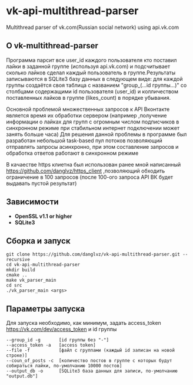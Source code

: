 # vk-api-multithread-parser
Multithread parser of vk.com(Russian social network) using api.vk.com

## О vk-multithread-parser
Программа парсит все user_id каждого пользователя кто поставил лайки в заданной группе (используя api.vk.com) и подсчитывает сколько лайков сделал каждый пользователь в группе.Результаты записываются в SQLite3 базу данных в следующем виде: 
для каждой группы создаётся своя таблица с названием "group_(...id группы...)" со столбцами содержащими id пользователя (user_id) и колличеством поставленных лайков в группе (likes_count)
в порядке убывания.

Основной проблемой множественных запросов к API Вконтакте является время их обработки сервером (например ,получение информации о лайках для групп с огромным числом подписчиков в синхронном режимe при стабильном интернет подключении может занять больше часа)
Для решения данной проблемы в программе был разработан небольшой task-based пул потоков позволяющий отправлять запросы асинхронно, при этом составление запросов   и обработка ответов работают в синхронном режиме

В качаестве https клиетна был использован ранее мной написанный https://github.com/danglvz/https_client ,позволяющий обходить ограничение в 100 запросов (после 100-ого запроса API ВК будет выдавать пустой результат)

## Зависимости
- **OpenSSL v1.1 or higher**
- **SQLite3**
## Сборка и запуск
```
git clone https://github.com/danglvz/vk-api-multithread-parser.git --recursive
cd vk-api-multithread-parser
mkdir build
cmake ..
make vk_parser_main
cd src
./vk_parser_main <args>
```
## Параметры запуска
Для запуска необходимо, как минимум, задать access_token https://vk.com/dev/access_token и id группы
```
--group_id -g       [id группы без "-"]
--access_token -a   [access token]
--file -f           [файл с группами (каждый id записан на новой строке)]
--coun_of_posts -c  [количество постов в группе с которых будут собираться лайки, по-умолчанию 10000 постов]
--output_db -o      [SQLite3 база данных для записи, по-умолчанию "output.db"]
```
